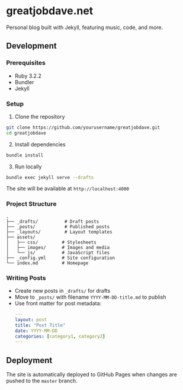 # greatjobdave.net

Personal blog built with Jekyll, featuring music, code, and more.

## Development

### Prerequisites

- Ruby 3.2.2
- Bundler
- Jekyll

### Setup

1. Clone the repository
```bash
git clone https://github.com/yourusername/greatjobdave.git
cd greatjobdave
```

2. Install dependencies
```bash
bundle install
```

3. Run locally
```bash
bundle exec jekyll serve --drafts
```

The site will be available at `http://localhost:4000`

### Project Structure

```
.
├── _drafts/          # Draft posts
├── _posts/           # Published posts
├── _layouts/         # Layout templates
├── assets/
│   ├── css/         # Stylesheets
│   ├── images/      # Images and media
│   └── js/          # JavaScript files
├── _config.yml      # Site configuration
└── index.md         # Homepage
```

### Writing Posts

- Create new posts in `_drafts/` for drafts
- Move to `_posts/` with filename `YYYY-MM-DD-title.md` to publish
- Use front matter for post metadata:
  ```yaml
  ---
  layout: post
  title: "Post Title"
  date: YYYY-MM-DD
  categories: [category1, category2]
  ---
  ```

## Deployment

The site is automatically deployed to GitHub Pages when changes are pushed to the `master` branch. 